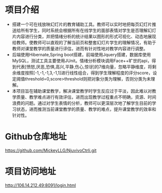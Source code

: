 # 项目介绍
- 搭建一个可在线放映幻灯片的教育辅助工具。教师可以实时地把每页幻灯片推送给所有学生，同时系统会根据所有在线学生的面部表情对学生是否理解幻灯片内容进行分类，并把情绪分析的统计结果以图形的形式可视化、动态地展现给教师。使教师可以直观的了解当前页和整套幻灯片学生的理解情况，有助于教师对课堂教学的质量进行评估，进而有针对性地对教学内容进行调整。
- 后端使用Hibernate,Spring boot搭建，前端使用Jquery搭建，数据库使用MySQL，测试工具主要使用JUnit。情绪分析模块调用Face++旷世的api，得到代表[愤怒,厌恶,恐惧,高兴,平静,伤心,惊讶]的7维向量，忽略平静维度，将剩余维度按照[-1,-1,-1,3,-1,1]进行线性组合，得到学生理解程度的评分score，设定阈值threshold=0,score>threshold则把对象分类为理解，否则分类为未理解。
- 本项目旨在辅助课堂教学，解决课堂教学时学生反应过于平淡，因此难以对教学质量、教学难点进行有效评估，进而出现教学过程重点不明确，资源、时间浪费的问题。通过对学生表情的分析，教师可以更深层次地了解学生目前的学习状态，进而推测当前课堂教学的质量、教学的难点，提升课堂教学的效率和针对性。
# Github仓库地址
https://github.com/MickeyLLG/NjuvivoCtrli.git
# 项目访问地址
http://106.14.212.49:8091/login.html
